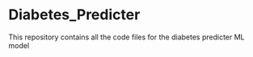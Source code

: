 # Diabetes_Predicter
This repository contains all the code files for the diabetes predicter ML model
